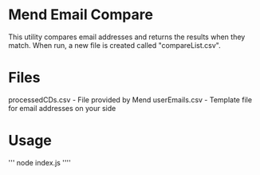 # Mend Email Compare
This utility compares email addresses and returns the results when they match.  When run, a new file is created called "compareList.csv".   

# Files
processedCDs.csv - File provided by Mend
userEmails.csv - Template file for email addresses on your side

# Usage
'''
node index.js
''''

